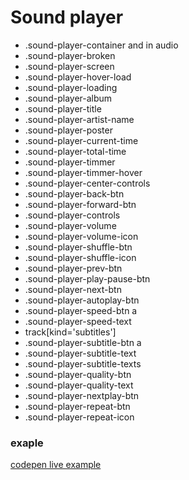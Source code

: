 # Sound player

- .sound-player-container and in audio
- .sound-player-broken
- .sound-player-screen
- .sound-player-hover-load
- .sound-player-loading
- .sound-player-album
- .sound-player-title
- .sound-player-artist-name
- .sound-player-poster
- .sound-player-current-time
- .sound-player-total-time
- .sound-player-timmer
- .sound-player-timmer-hover
- .sound-player-center-controls
- .sound-player-back-btn
- .sound-player-forward-btn
- .sound-player-controls
- .sound-player-volume
- .sound-player-volume-icon
- .sound-player-shuffle-btn
- .sound-player-shuffle-icon
- .sound-player-prev-btn
- .sound-player-play-pause-btn
- .sound-player-next-btn
- .sound-player-autoplay-btn
- .sound-player-speed-btn a
- .sound-player-speed-text
- track[kind='subtitles']
- .sound-player-subtitle-btn a
- .sound-player-subtitle-text
- .sound-player-subtitle-texts
- .sound-player-quality-btn
- .sound-player-quality-text
- .sound-player-nextplay-btn
- .sound-player-repeat-btn
- .sound-player-repeat-icon

### exaple

[codepen live example](https://codepen.io/Endwall/pen/rNQvMPM)